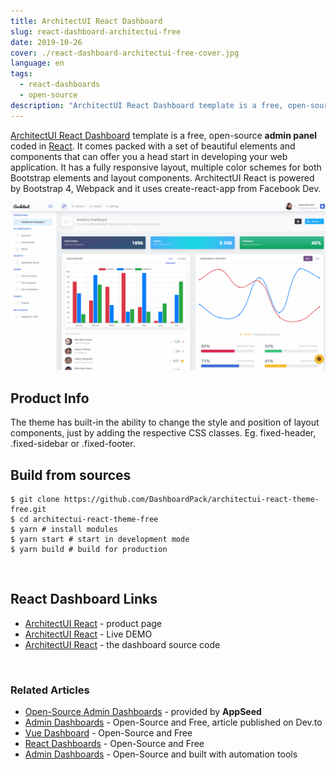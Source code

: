 ```yaml
---
title: ArchitectUI React Dashboard
slug: react-dashboard-architectui-free
date: 2019-10-26
cover: ./react-dashboard-architectui-free-cover.jpg
language: en
tags:
  - react-dashboards
  - open-source
description: "ArchitectUI React Dashboard template is a free, open-source admin panel coded in React"
---
```


[ArchitectUI React Dashboard](https://dashboardpack.com/theme-details/architectui-react-dashboard-free/?ref=appseed) template is a free, open-source **admin panel** coded in [React](https://reactjs.org/). It comes packed with a set of beautiful elements and components that can offer you a head start in developing your web application. It has a fully responsive layout, multiple color schemes for both Bootstrap elements and layout components. ArchitectUI React is powered by Bootstrap 4, Webpack and it uses create-react-app from Facebook Dev. 

![ArchitectUI React Dashboard - Open-Source React Admin Panel.](https://raw.githubusercontent.com/admin-dashboards/static/master/bootstrap-dashboard-architectui-intro.gif)

## Product Info

The theme has built-in the ability to change the style and position of layout components, just by adding the respective CSS classes. Eg. fixed-header, .fixed-sidebar or .fixed-footer.

## Build from sources

```
$ git clone https://github.com/DashboardPack/architectui-react-theme-free.git
$ cd architectui-react-theme-free
$ yarn # install modules
$ yarn start # start in development mode
$ yarn build # build for production

```

<br />

## React Dashboard Links

- [ArchitectUI React](https://dashboardpack.com/theme-details/architectui-react-dashboard-free/) - product page
- [ArchitectUI React](https://demo.dashboardpack.com/architectui-react-free/#/dashboards/basic) - Live DEMO
- [ArchitectUI React](https://github.com/DashboardPack/architectui-react-theme-free) - the dashboard source code

<br />

### Related Articles

- [Open-Source Admin Dashboards](https://appseed.us/admin-dashboards/open-source) - provided by **AppSeed**
- [Admin Dashboards](https://dev.to/sm0ke/admin-dashboards-open-source-and-free-4aep) - Open-Source and Free, article published on Dev.to
- [Vue Dashboard](https://dev.to/sm0ke/vue-dashboard-open-source-apps-1gd1) - Open-Source and Free
- [React Dashboards](https://dev.to/sm0ke/react-dashboards-open-source-apps-1c7j) - Open-Source and Free
- [Admin Dashboards](https://blog.appseed.us/admin-dashboards-open-source-built-with-automation-tools/) - Open-Source and built with automation tools
